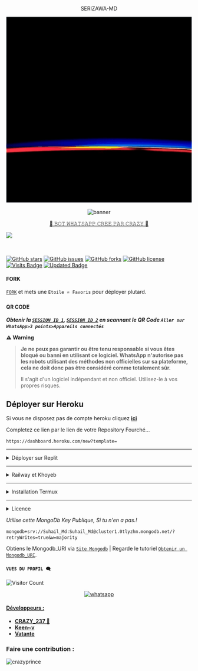 <p align="center"></h1> SERIZAWA-MD </h1><br> <p/>

![banner](crazyprince.gif)
</p>
<p align="center">
  <img src="suhail.jpg" alt="banner">
</p>

<p align="center"> 
<u>👑 𝙱𝙾𝚃 𝚆𝙷𝙰𝚃𝚂𝙰𝙿𝙿 𝙲𝚁𝙴𝙴 𝙿𝙰𝚁 𝙲𝚁𝙰𝚉𝚈 👑</u>
</p>
<picture>
  <source
    srcset="https://github-readme-stats.vercel.app/api?username=CrazyPrince&show_icons=true&theme=dark"
    media="(prefers-color-scheme: dark)"
  />
  <source
    srcset="https://github-readme-stats.vercel.app/api?username=CrazyPrince&show_icons=true"
    media="(prefers-color-scheme: light), (prefers-color-scheme: no-preference)"
  />
  <img src="https://github-readme-stats.vercel.app/api?username=CrazyPrince&show_icons=true" />
</picture>
<p align="center">
  <a href="#"><img src="http://readme-typing-svg.herokuapp.com?color=blue&center=true&vCenter=true&multiline=false&lines=CRAZY+PRINCE+WHATSAPP+BOT" alt="">
</p>

[![GitHub stars](https://img.shields.io/github/stars/crazy237/Serizawa-Md?color=brightgreen)](https://github.com/crazy237/Serizawa-Md/stargazers)
[![GitHub issues](https://img.shields.io/github/issues/crazy237/Serizawa-Md?color=brightgreen)](https://github.com/crazy237/Serizawa-Md/issues)
[![GitHub forks](https://img.shields.io/github/forks/crazy237/Serizawa-Md?color=brightgreen)](https://github.com/crazy237/Serizawa-Md/network)
[![GitHub license](https://img.shields.io/github/license/crazy237/Serizawa-Md?color=brightgreen)](https://github.com/crazy237/Serizawa-Md/blob/main/LICENSE)
[![Visits Badge](https://badges.pufler.dev/visits/crazy237/Serizawa-Md)](https://badges.pufler.dev)
[![Updated Badge](https://badges.pufler.dev/updated/crazy237/Serizawa-Md)](https://badges.pufler.dev)

#### FORK
[`FORK`](https://github.com/Crazy237/Serizawa-Md/fork) et mets une `Etoile ⭐ Favoris` pour déployer plutard.

#### QR CODE
***Obtenir la [`SESSION ID 1`](https://replit.com/@SuhailTechInfo/Suhail-Md?v=1), [`SESSION ID 2`](https://replit.com/@SuhailTechInfo/Secktor-Bot?v=1) en scannant le QR Code `Aller sur WhatsApp>3 points>Appareils connectés`***

    
<span style="color=orange;">**⚠️ Warning**</span>
>
> **Je ne peux pas garantir ou être tenu responsable si vous êtes bloqué ou banni en utilisant ce logiciel. WhatsApp n'autorise pas les robots utilisant des méthodes non officielles sur sa plateforme, cela ne doit donc pas être considéré comme totalement sûr.**
>
>Il s'agit d'un logiciel indépendant et non officiel. Utilisez-le à vos propres risques.

## Déployer sur Heroku
 Si vous ne disposez pas de compte heroku cliquez [**ici**](https://id.heroku.com/login)
<p> Completez ce lien par le lien de votre Repository Fourché... 
</p>

```
https://dashboard.heroku.com/new?template=
```
---
<details>
<summary>Déployer sur Replit</summary>
  R.A.S pour l'instant comrade mais c'est possible 😙
</details>

---
<details>
<summary>Railway et Khoyeb</summary>
  R.A.S pour l'instant comrade 😙
</details>

---
<details>
<summary>Installation Termux</summary>
  
 ```   
apt update
apt upgrade
pkg update && pkg upgrade
pkg install bash
pkg install libwebp
pkg install git -y
pkg install nodejs -y 
pkg install ffmpeg -y 
pkg install wget
pkg install imagemagick -y
git clone https://github.com/crazy237/Serizawa-Md
cd Serizawa-Md
npm install
npm start
```
</details>
    
---
<details>
<summary>Licence</summary>
<p dir="auto">Serizawa-Md est sous licence  GPL-3.</p>

<h6 tabindex="-1" dir="auto"><a id="user-content-endpoint" class="anchor" aria-hidden="true" href="#extrait"></a>Extrait</h6>
<p dir="auto"><code>GNU GENERAL PUBLIC LICENS
                           Version 3, 29 June 2007

 _Copyright (C) 2007 Free Software Foundation, Inc. <https://fsf.org/>
 Everyone is permitted to copy and distribute verbatim copies
 of this license document, but changing it is not allowed._
  _The GNU General Public License is a free, copyleft license for
software and other kinds of works..._
</code></p>
</details>

_Utilise cette MongoDb Key Publique, Si tu n'en a pas.!_
```
mongodb+srv://Suhail_Md:Suhail_Md@cluster1.0tlyzhm.mongodb.net/?retryWrites=true&w=majority
```
Obtiens le Mongodb_URI via [`Site Mongodb`](https://www.mongodb.com/) | Regarde le tutoriel [`Obtenir un Mongodb_URI`](https://youtu.be/6rnftFl0fAI).


#### ```VUES DU PROFIL 🗨️```
![Visitor Count](https://profile-counter.glitch.me/crazy237/count.svg)

<p align="center"> 
  <a aria-label="Support Group" href="[https://chat.whatsapp.com/B9nJSr7omFPKhXoPfzgQoq](https://chat.whatsapp.com/LmbPuR6u0P98vcXL5bfeSQ)" target="_blank">
   <img alt="whatsapp" src="https://img.shields.io/badge/Support Group-25D366?style=for-the-badge&logo=whatsapp&logoColor=white" />
<p/>

#### Développeurs :
- [**CRAZY_237 👑**](https://github.com/CrazyPrince)
- [**Keen~v**](https://github.com/Kenvofc)
- [**Vatante**](https://github.com/Vatante24)

<h3 align="left">Faire une contribution :</h3>
<p><a href="https://www.buymeacoffee.com/crazyprince"> <img align="left" src="https://cdn.buymeacoffee.com/buttons/v2/default-yellow.png" height="50" width="210" alt="crazyprince" /></a></p><br><br>
